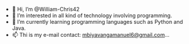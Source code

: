 - 👋 Hi, I’m @William-Chris42
- 👀 I’m interested in all kind of technology involving programming.
- 🌱 I’m currently learning programming languages such as Python and Java.
- 📫 Thi is my e-mail contact: mbiyavangamanuel6@gmail.com...

<!---
William-Chris42/William-Chris42 is a ✨ special ✨ repository because its `README.md` (this file) appears on your GitHub profile.
You can click the Preview link to take a look at your changes.
--->
